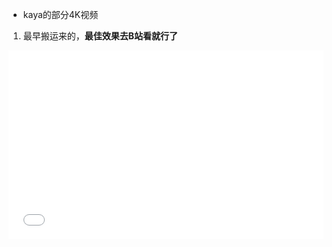 - kaya的部分4K视频

1. 最早搬运来的，**最佳效果去B站看就行了**
<div style="position: relative; padding: 30% 45%;">
<iframe style="position: absolute; width: 100%; height: 100%; left: 0; top: 0;" src="//player.bilibili.com/player.html?aid=83778702&bvid=BV1gJ411E7Hy&cid=261113201&page=1" frameborder="no" scrolling="no"></iframe>
</div>